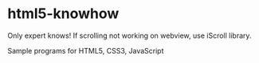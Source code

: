 html5-knowhow
=============

Only expert knows!
If scrolling not working on webview, use iScroll library.

Sample programs for HTML5, CSS3, JavaScript
